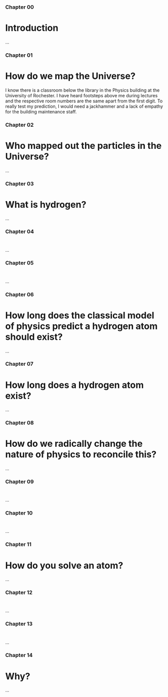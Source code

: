 

### Chapter 00
# Introduction
...

### Chapter 01
# How do we map the Universe?
I know there is a classroom below the library in the Physics building at the University of Rochester. I have heard footsteps above me during lectures and the respective room numbers are the same apart from the first digit. To really test my prediction, I would need a jackhammer and a lack of empathy for the building maintenance staff.

### Chapter 02
# Who mapped out the particles in the Universe?
...

### Chapter 03
# What is hydrogen?
...

### Chapter 04
#
...

### Chapter 05
#
...

### Chapter 06
# How long does the classical model of physics predict a hydrogen atom should exist?
...

### Chapter 07
# How long does a hydrogen atom exist?
...

### Chapter 08
# How do we radically change the nature of physics to reconcile this?
...

### Chapter 09
#
...

### Chapter 10
#
...

### Chapter 11
# How do you solve an atom?
...

### Chapter 12
#
...

### Chapter 13
#
...

### Chapter 14
# Why?
...